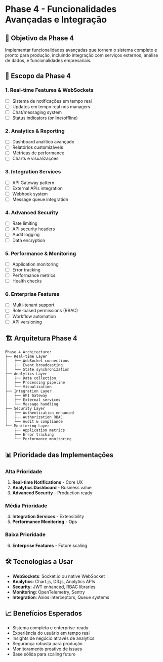 # Phase 4 - Funcionalidades Avançadas e Integração

## 🎯 Objetivo da Phase 4

Implementar funcionalidades avançadas que tornem o sistema completo e pronto para produção, incluindo integração com serviços externos, análise de dados, e funcionalidades empresariais.

## 🚀 Escopo da Phase 4

### 1. **Real-time Features & WebSockets**
- [ ] Sistema de notificações em tempo real
- [ ] Updates em tempo real nos managers
- [ ] Chat/messaging system
- [ ] Status indicators (online/offline)

### 2. **Analytics & Reporting**
- [ ] Dashboard analítico avançado
- [ ] Relatórios customizáveis
- [ ] Métricas de performance
- [ ] Charts e visualizações

### 3. **Integration Services**
- [ ] API Gateway pattern
- [ ] External APIs integration
- [ ] Webhook system
- [ ] Message queue integration

### 4. **Advanced Security**
- [ ] Rate limiting
- [ ] API security headers
- [ ] Audit logging
- [ ] Data encryption

### 5. **Performance & Monitoring**
- [ ] Application monitoring
- [ ] Error tracking
- [ ] Performance metrics
- [ ] Health checks

### 6. **Enterprise Features**
- [ ] Multi-tenant support
- [ ] Role-based permissions (RBAC)
- [ ] Workflow automation
- [ ] API versioning

## 🏗️ Arquitetura Phase 4

```
Phase 4 Architecture:
├── Real-time Layer
│   ├── WebSocket connections
│   ├── Event broadcasting
│   └── State synchronization
├── Analytics Layer
│   ├── Data collection
│   ├── Processing pipeline
│   └── Visualization
├── Integration Layer
│   ├── API Gateway
│   ├── External services
│   └── Message handling
├── Security Layer
│   ├── Authentication enhanced
│   ├── Authorization RBAC
│   └── Audit & compliance
└── Monitoring Layer
    ├── Application metrics
    ├── Error tracking
    └── Performance monitoring
```

## 📊 Prioridade das Implementações

### Alta Prioridade
1. **Real-time Notifications** - Core UX
2. **Analytics Dashboard** - Business value
3. **Advanced Security** - Production ready

### Média Prioridade
4. **Integration Services** - Extensibility
5. **Performance Monitoring** - Ops

### Baixa Prioridade
6. **Enterprise Features** - Future scaling

## 🛠️ Tecnologias a Usar

- **WebSockets**: Socket.io ou native WebSocket
- **Analytics**: Chart.js, D3.js, Analytics APIs
- **Security**: JWT enhanced, RBAC libraries
- **Monitoring**: OpenTelemetry, Sentry
- **Integration**: Axios interceptors, Queue systems

## 📈 Benefícios Esperados

- Sistema completo e enterprise-ready
- Experiência do usuário em tempo real
- Insights de negócio através de analytics
- Segurança robusta para produção
- Monitoramento proativo de issues
- Base sólida para scaling futuro